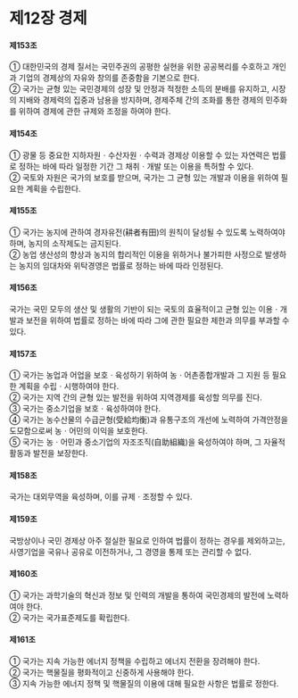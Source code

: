 # 제12장 경제

#### 제153조

① 대한민국의 경제 질서는 국민주권의 공평한 실현을 위한 공공복리를 수호하고 개인과 기업의 경제상의 자유와 창의를 존중함을 기본으로 한다.  
② 국가는 균형 있는 국민경제의 성장 및 안정과 적정한 소득의 분배를 유지하고, 시장의 지배와 경제력의 집중과 남용을 방지하며, 경제주체 간의 조화를 통한 경제의 민주화를 위하여 경제에 관한 규제와 조정을 하여야 한다.

#### 제154조

① 광물 등 중요한 지하자원ㆍ수산자원ㆍ수력과 경제상 이용할 수 있는 자연력은 법률로 정하는 바에 따라 일정한 기간 그 채취ㆍ개발 또는 이용을 특허할 수 있다.  
② 국토와 자원은 국가의 보호를 받으며, 국가는 그 균형 있는 개발과 이용을 위하여 필요한 계획을 수립한다.  

#### 제155조

① 국가는 농지에 관하여 경자유전(耕者有田)의 원칙이 달성될 수 있도록 노력하여야 하며, 농지의 소작제도는 금지된다.  
② 농업 생산성의 향상과 농지의 합리적인 이용을 위하거나 불가피한 사정으로 발생하는 농지의 임대차와 위탁경영은 법률로 정하는 바에 따라 인정된다.  

#### 제156조

국가는 국민 모두의 생산 및 생활의 기반이 되는 국토의 효율적이고 균형 있는 이용ㆍ개발과 보전을 위하여 법률로 정하는 바에 따라 그에 관한 필요한 제한과 의무를 부과할 수 있다.

#### 제157조

① 국가는 농업과 어업을 보호ㆍ육성하기 위하여 농ㆍ어촌종합개발과 그 지원 등 필요한 계획을 수립ㆍ시행하여야 한다.  
② 국가는 지역 간의 균형 있는 발전을 위하여 지역경제를 육성할 의무를 진다.  
③ 국가는 중소기업을 보호ㆍ육성하여야 한다.  
④ 국가는 농수산물의 수급균형(受給均衡)과 유통구조의 개선에 노력하여 가격안정을 도모함으로써 농ㆍ어민의 이익을 보호한다.  
⑤ 국가는 농ㆍ어민과 중소기업의 자조조직(自助組織)을 육성하여야 하며, 그 자율적 활동과 발전을 보장한다.  

#### 제158조

국가는 대외무역을 육성하며, 이를 규제ㆍ조정할 수 있다.

#### 제159조

국방상이나 국민 경제상 아주 절실한 필요로 인하여 법률이 정하는 경우를 제외하고는, 사영기업을 국유나 공유로 이전하거나, 그 경영을 통제 또는 관리할 수 없다.

#### 제160조

① 국가는 과학기술의 혁신과 정보 및 인력의 개발을 통하여 국민경제의 발전에 노력하여야 한다.  
② 국가는 국가표준제도를 확립한다.  

#### 제161조

① 국가는 지속 가능한 에너지 정책을 수립하고 에너지 전환을 장려해야 한다.  
② 국가는 핵물질을 평화적이고 신중하게 사용해야 한다.  
③ 지속 가능한 에너지 정책 및 핵물질의 이용에 대해 필요한 사항은 법률로 정한다.  
